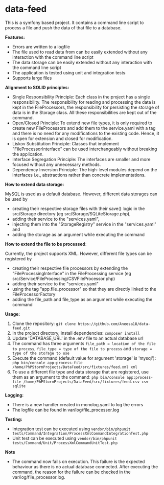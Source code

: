 # data-feed

This is a symfony based project. It contains a command line script to process a file and push the data of that file to a database.

**Features:**
- Errors are written to a logfile
- The file used to read data from can be easily extended without any interaction with the command line script
- The data storage can be easily extended without any interaction with the command line script 
- The application is tested using unit and integration tests
- Supports large files

**Alignment to SOLID principles:**
- Single Responsibility Principle: Each class in the project has a single responsibility. The responsibility for reading and processing the data is kept in the FileProcessors, the responsibility for persisting the storage of data is in the Storage class. All these responsibilities are kept out of the command.
- Open/Closed Principle: To extend new file types, it is only required to create new FileProcessors and add them to the service.yaml with a tag and there is no need for any modifications to the existing code. Hence, it is open for extension and closed for modification.
- Liskov Substitution Principle: Classes that implement "FileProcessorInterface" can be used interchangeably without breaking the application.
- Interface Segregation Principle: The interfaces are smaller and more focused without any unnecessary methods.
- Dependency Inversion Principle: The high-level modules depend on the interfaces i.e., abstractions rather than concrete implementations.

**How to extend data storage:**

MySQL is used as a default database. However, different data storages can be used by
- creating their respective storage files with their save() logic in the src/Storage directory (eg src/Storage/SQLiteStorage.php),
- adding their service to the "services.yaml",
- injecting them into the "StorageRegistry" service in the "services.yaml" and
- adding the storage as an argument while executing the command

**How to extend the file to be processed:**

Currently, the project supports XML. However, different file types can be registered by

- creating their respective file processors by extending the "FileProcessingInterface" in the FileProcessing service (eg src/Service/FileProcessing/CSVFileProcessor.php)
- adding their service to the "services.yaml"
- using the tag "app.file_processor" so that they are directly linked to the FileProcessorFactory
- adding the file_path and file_type as an argument while executing the command

**Usage:**
1. Clone the repository: ``` git clone https://github.com/Aneesa18/data-feed.git ```
2. In the project directory, install dependencies: ``` composer install ```
3. Update 'DATABASE_URL' in the .env file to an actual database url
4. The command has three arguments ```file_path = location of the file to process```, ```file_type = type of the file to process``` and ```storage = type of the storage to use```
5. Execute the command (default value for argument 'storage' is 'mysql'): ``` php bin/console app:process-file /home/PhPStormProjects/DataFeed/src/fixtures/feed.xml xml```
6. To use a different file type and data storage that are registered, use them as an argument to the command: ``` php bin/console app:process-file /home/PhPStormProjects/DataFeed/src/fixtures/feed.csv csv sqlite ```

**Logging:**
- There is a new handler created in monolog.yaml to log the errors
- The logfile can be found in var/log/file_processor.log

**Testing:**
- Integration test can be executed using ``` vendor/bin/phpunit tests/Command/Integration/ProcessXmlCommandIntegrationTest.php ```
- Unit test can be executed using ``` vendor/bin/phpunit tests/Command/Unit/ProcessXmlCommandUnitTest.php ```


**Note**
- The command now fails on execution. This failure is the expected behaviour as there is no actual database connected. After executing the command, the reason for the failure can be checked in the var/log/file_processor.log.
